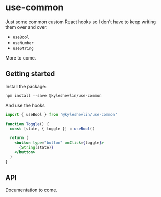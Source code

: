 # use-common

Just some common custom React hooks so I don't have to keep writing them over and over.

- `useBool`
- `useNumber`
- `useString`

More to come.

## Getting started

Install the package:

```
npm install --save @kyleshevlin/use-common
```

And use the hooks

```jsx
import { useBool } from '@kyleshevlin/use-common'

function Toggle() {
  const [state, { toggle }] = useBool()

  return (
    <button type="button" onClick={toggle}>
      {String(state)}
    </button>
  )
}
```

## API

Documentation to come.
